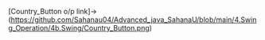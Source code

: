 [Country_Button o/p link]->(https://github.com/Sahanau04/Advanced_java_SahanaU/blob/main/4.Swing_Operation/4b.Swing/Country_Button.png)
